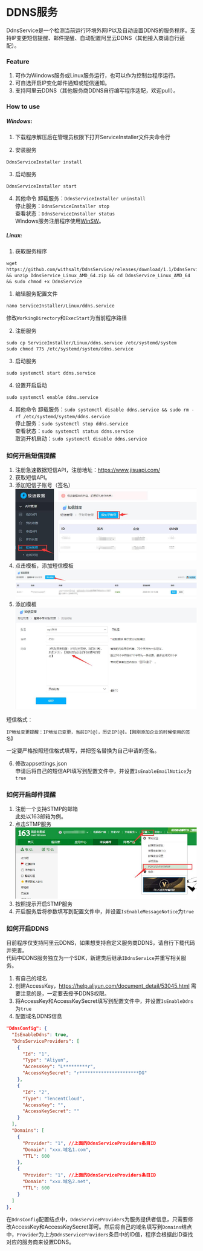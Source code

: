 # DDNS服务

DdnsService是一个检测当前运行环境外网IP以及自动设置DDNS的服务程序。支持IP变更短信提醒、邮件提醒、自动配置阿里云DDNS（其他接入商请自行适配）。

### Feature
1. 可作为Windows服务或Linux服务运行，也可以作为控制台程序运行。  
2. 可自选开启IP变化邮件通知或短信通知。  
3. 支持阿里云DDNS（其他服务商DDNS自行编写程序适配，欢迎pull）。  

### How to use
##### Windows:
1. 下载程序解压后在管理员权限下打开ServiceInstaller文件夹命令行

2. 安装服务  
```shell
DdnsServiceInstaller install
```
3. 启动服务
```shell
DdnsServiceInstaller start
```

4. 其他命令
卸载服务：`DdnsServiceInstaller uninstall`  
停止服务：`DdnsServiceInstaller stop`  
查看状态：`DdnsServiceInstaller status`  
Windows服务注册程序使用[WinSW](https://github.com/winsw/winsw "WinSW")。

##### Linux:  
1. 获取服务程序
```shell
wget https://github.com/withsalt/DdnsService/releases/download/1.1/DdnsService_Linux_AMD_64.zip && unzip DdnsService_Linux_AMD_64.zip && cd DdnsService_Linux_AMD_64 && sudo chmod +x DdnsService
```
1. 编辑服务配置文件  
```shell
nano ServiceInstaller/Linux/ddns.service
```
修改`WorkingDirectory`和`ExecStart`为当前程序路径

2. 注册服务  
```shell
sudo cp ServiceInstaller/Linux/ddns.service /etc/systemd/system
sudo chmod 775 /etc/systemd/system/ddns.service
```
3. 启动服务  
```shell
sudo systemctl start ddns.service
```

4. 设置开启启动
```shell
sudo systemctl enable ddns.service
```

4. 其他命令
卸载服务：`sudo systemctl disable ddns.service && sudo rm -rf /etc/systemd/system/ddns.service`  
停止服务：`sudo systemctl stop ddns.service`  
查看状态：`sudo systemctl status ddns.service`  
取消开机启动：`sudo systemctl disable ddns.service`  

### 如何开启短信提醒
1. 注册急速数据短信API，注册地址：https://www.jisuapi.com/
2. 获取短信API。  
3. 添加短信子账号（签名）  
![01.jpg](https://github.com/withsalt/DdnsService/blob/master/doc/01.jpg)
4. 点击模板，添加短信模板  
![03.jpg](https://github.com/withsalt/DdnsService/blob/master/doc/03.jpg)
5. 添加模板  
![04.jpg](https://github.com/withsalt/DdnsService/blob/master/doc/04.jpg)

短信格式：
```shell
IP地址变更提醒：IP地址已变更，当前IP[@]，历史IP[@]。【刚刚添加企业的时候使用的签名】
```
一定要严格按照短信格式填写，并把签名替换为自己申请的签名。  

6. 修改appsettings.json  
申请后将自己的短信API填写到配置文件中，并设置`IsEnableEmailNotice`为`true`  

### 如何开启邮件提醒  
1. 注册一个支持STMP的邮箱  
此处以163邮箱为例。  
2. 点击STMP服务  
![05.jpg](https://github.com/withsalt/DdnsService/blob/master/doc/05.jpg)
3. 按照提示开启STMP服务  
4. 开启服务后将参数填写到配置文件中，并设置`IsEnableMessageNotice`为`true`  

### 如何开启DDNS
目前程序仅支持阿里云DDNS，如果想支持自定义服务商DDNS，请自行下载代码并完善。  
代码中DDNS服务独立为一个SDK，新建类后继承`IDdnsService`并重写相关服务。

1. 有自己的域名
2. 创建AccessKey，https://help.aliyun.com/document_detail/53045.html
需要注意的是，一定要去授予DDNS权限。
3. 将AccessKey和AccessKeySecret填写到配置文件中，并设置`IsEnableDdns`为`true`
4. 配置域名DDNS信息
```json
"DdnsConfig": {
  "IsEnableDdns": true,
  "DdnsServiceProviders": [
    {
      "Id": "1",
      "Type": "Aliyun",
      "AccessKey": "L*********r",
      "AccessKeySecret": "r**********************DG"
    },
    {
      "Id": "2",
      "Type": "TencentCloud",
      "AccessKey": "",
      "AccessKeySecret": ""
    }
  ],
  "Domains": [
    {
      "Provider": "1", //上面的DdnsServiceProviders条目ID
      "Domain": "xxx.域名1.com",
      "TTL": 600
    },
	{
      "Provider": "1", //上面的DdnsServiceProviders条目ID
      "Domain": "xxx.域名2.net",
      "TTL": 600
    }
  ]
},
```
在`DdnsConfig`配置结点中，`DdnsServiceProviders`为服务提供者信息，只需要修改AccessKey和AccessKeySecret即可。然后将自己的域名填写到`Domains`结点中，`Provider`为上方`DdnsServiceProviders`条目中的ID值，程序会根据此ID查找对应的服务商来设置DDNS。  
